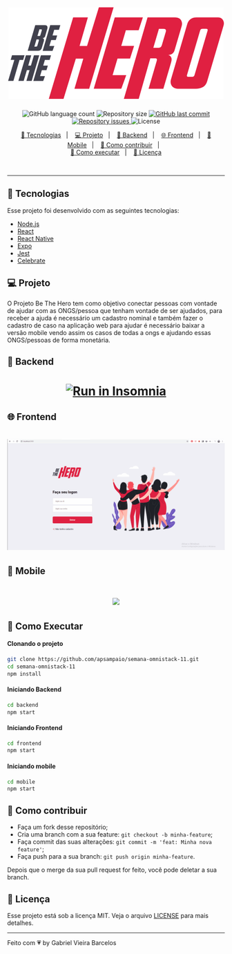 <h1 align="center">
    <img title="#delicinha" src="logo.svg" />
</h1>

<p align="center">
  <img alt="GitHub language count" src="https://img.shields.io/github/languages/count/GabrielBarcelos1/BeTheHero">

  <img alt="Repository size" src="https://img.shields.io/github/repo-size/GabrielBarcelos1/BeTheHero">
  
  <a href="https://github.com/GabrielBarcelos1/BeTheHero/commits/master">
    <img alt="GitHub last commit" src="https://img.shields.io/github/last-commit/GabrielBarcelos1/BeTheHero">
  </a>

  <a href="https://github.com/GabrielBarcelos1/BeTheHero/issues">
    <img alt="Repository issues" src="https://img.shields.io/github/issues/GabrielBarcelos1/BeTheHero">
  </a>

  <img alt="License" src="https://img.shields.io/badge/license-MIT-brightgreen">
</p>

<p align="center">
  <a href="#rocket-tecnologias">🚀 Tecnologias</a>&nbsp;&nbsp;&nbsp;|&nbsp;&nbsp;&nbsp;
  <a href="#-projeto">💻 Projeto</a>&nbsp;&nbsp;&nbsp;|&nbsp;&nbsp;&nbsp;
  <a href="#-backend">🔨 Backend</a>&nbsp;&nbsp;&nbsp;|&nbsp;&nbsp;&nbsp;
  <a href="#-frontend">🌐 Frontend</a>&nbsp;&nbsp;&nbsp;|&nbsp;&nbsp;&nbsp;
  <a href="#-mobile">📱 Mobile</a>&nbsp;&nbsp;&nbsp;|&nbsp;&nbsp;&nbsp;
  <a href="#-como-contribuir">🤔 Como contribuir</a>&nbsp;&nbsp;&nbsp;|&nbsp;&nbsp;&nbsp;<br>
  <a href="#-como-executar">🔖 Como executar</a>&nbsp;&nbsp;&nbsp;|&nbsp;&nbsp;&nbsp;
    <a href="#memo-licença">🧾 Licença</a>
</p>

<br>

<!-- <p align="center">
  <img alt="Semana OmniStack" src=".github/devradar.png" width="100%">
</p> -->

---

## 🚀 Tecnologias

Esse projeto foi desenvolvido com as seguintes tecnologias:

- [Node.js](https://nodejs.org/en/)
- [React](https://reactjs.org)
- [React Native](https://facebook.github.io/react-native/)
- [Expo](https://expo.io/)
- [Jest](https://jestjs.io/)
- [Celebrate](https://github.com/arb/celebrate)

## 💻 Projeto
O Projeto Be The Hero tem como objetivo conectar pessoas com vontade de ajudar com as ONGS/pessoa que tenham vontade de ser ajudados, para receber a ajuda é necessário um cadastro nominal e também fazer o cadastro de caso na aplicação web para ajudar é necessário baixar a versão mobile vendo assim os casos de todas a ongs e ajudando essas ONGS/pessoas de forma monetária.
## 🔨 Backend
<h1 align="center">
<a href="https://insomnia.rest/run/?label=BeTheHero&uri=https%3A%2F%2Fgithub.com%2FGabrielBarcelos1%2FBeTheHero%2Fblob%2Fmaster%2FInsomnia-All_2020-03-28.json" target="_blank"><img src="https://insomnia.rest/images/run.svg" alt="Run in Insomnia"></a>
</h1>

## 🌐 Frontend
<h1 align="center">
    <img  src="https://github.com/GabrielBarcelos1/BeTheHero/blob/master/Bethehero.gif" />
</h1>

## 📱 Mobile
<h1 align="center">
    <img src="https://github.com/GabrielBarcelos1/BeTheHero/blob/master/BeTheHeroMobile.gif" />
</h1>
<a href="https://github.com/GabrielBarcelos1/BeTheHero/blob/master/BeTheHeroMobile.gif"><a/>
    
## 🔖 Como Executar

#### Clonando o projeto
```sh
git clone https://github.com/apsampaio/semana-omnistack-11.git
cd semana-omnistack-11
npm install
```
#### Iniciando Backend
```sh
cd backend
npm start
```
#### Iniciando Frontend
```sh
cd frontend
npm start
```
#### Iniciando mobile
```sh
cd mobile
npm start
```

## 🤔 Como contribuir

- Faça um fork desse repositório;
- Cria uma branch com a sua feature: `git checkout -b minha-feature`;
- Faça commit das suas alterações: `git commit -m 'feat: Minha nova feature'`;
- Faça push para a sua branch: `git push origin minha-feature`.

Depois que o merge da sua pull request for feito, você pode deletar a sua branch.


## 🧾 Licença

Esse projeto está sob a licença MIT. Veja o arquivo [LICENSE](LICENSE.md) para mais detalhes.

---

Feito com 💗 by Gabriel Vieira Barcelos
